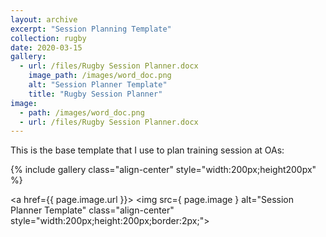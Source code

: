 ```yaml
---
layout: archive
excerpt: "Session Planning Template" 
collection: rugby
date: 2020-03-15
gallery:
  - url: /files/Rugby Session Planner.docx
    image_path: /images/word_doc.png
    alt: "Session Planner Template"
    title: "Rugby Session Planner"
image: 
  - path: /images/word_doc.png
  - url: /files/Rugby Session Planner.docx
---
```


This is the base template that I use to plan training session at OAs:

{% include gallery class="align-center" style="width:200px;height200px" %}

<a href={{ page.image.url }}>
  <img src={ page.image } alt="Session Planner Template" class="align-center" style="width:200px;height:200px;border:2px;">
</a>

